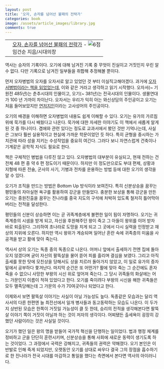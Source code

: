```yaml
---
layout: post
title: '오자, 손자를 넘어선 불패의 전략가'
categories: book
image: /assets/article_images/library.jpg
comments: true
---
```


<div class="ttbReview"><table><tbody><tr><td><a href="https://www.aladin.co.kr/shop/wproduct.aspx?ItemId=100937243&amp;ttbkey=ttbgsong791557003&amp;COPYPaper=1" target="_blank"><img src="https://image.aladin.co.kr/product/10093/72/cover/8959403148_1.jpg" alt="" border="0"/></a></td><td align="left"  style="vertical-align:top;"><a href="https://www.aladin.co.kr/shop/wproduct.aspx?ItemId=100937243&amp;ttbkey=ttbgsong791557003&amp;COPYPaper=1" target="_blank" class="aladdin_title">오자, 손자를 넘어선 불패의 전략가</a> - <img src="//image.aladin.co.kr/img/common/star_s6.gif" border="0" alt="6점" /><br/>임건순 지음/시대의창</td></tr></tbody></table></div>

역사는 승자의 기록이다. 오기에 대해 남겨진 기록 중 무엇이 진실이고 거짓인지 우린 알 수 없다. 다만 기록으로 남겨진 일부들을 취합해 추정해볼 뿐이다.

먼저 오자병법의 오자를 오자서로 알고 있었던 것 부터 이실직고해야겠다. 과거에 [오자서병법이라는 책을 읽었었는데](http://gsong.pe.kr/book/2018/05/09/%EC%9D%BD%EC%9D%80_%EC%B1%85%EB%93%A4_%ED%86%B5%EC%BE%8C%ED%95%9C_%EB%B0%98%EA%B2%A9%EC%9D%98_%EA%B8%B0%EC%88%A0_%EC%98%A4%EC%9E%90%EC%84%9C%EB%B3%91%EB%B2%95_%ED%81%AC%EA%B2%8C_%EC%83%9D%EA%B0%81%ED%95%A0_%EC%88%98%EB%A1%9D_%ED%81%AC%EA%B2%8C_%EC%9D%B4%EB%A3%AC%EB%8B%A4_%EA%B2%BD%EC%98%81%EC%9D%80_%EC%A0%84%EC%9F%81%EC%9D%B4%EB%8B%A4.html), 이와 같은 거라고 생각하고 읽기 시작했다. 오자서(~ 기원전 485년)는 춘추시대의 인물이고, 오기(~ 381년)는 전국시대의 인물이다. 생몰연대가 100 년 가까이 차이난다. 오자서는 우리가 익히 아는 와신상담의 주인공이고 오기는 처음 들어보았지만 [연저지인](https://ko.wikipedia.org/wiki/%EC%98%A4%EA%B8%B0)이라는 고사성어의 주인공이다. 

오기의 배경을 이해하면 오자병법의 내용도 쉽게 이해할 수 있다. 오기는 유가의 가르침 위에 묵가를 다시 배웠다고 나온다. 묵가에 대한 자세한 이야기도 이 책에서 새롭게 알게된 것 중 하나이다. 겸애와 관련 있다는 정도로 교과서에서 봤던 것만 기억나는데, 사실은 그보다 훨씬 실용적이고 현실에 가까운 학문이었던 듯 하다. 특히 균형을 중시하는 가치관에 따라 성을 지키는 수성작업을 중요히 여긴다. 그러다 보니 자연스럽게 건축이나 기계같은 공학적 지식도 필요로 한다.

책은 구체적인 병법을 다루진 않고 있다. 오자병법의 대부분이 유실되고, 현재 전하는 건 전체 48 편 중 약 6 편 정도이기 때문이다. 하지만 이 정도만으로도 부대 편제, 상황과 지형에 따른 전술, 군사의 사기, 기병과 전차를 운용하는 방법 등에 대한 오기의 생각을 알 수 있다.

오기가 조직을 만드는 방법은 Bottom Up 방식이라 보여진다. 특히 신분상승을 꿈꾸는 평민들의 자아실현 욕구를 활용하여 강군을 만들었다. 충분한 보상을 통해 강군을 만든 오기는 중원진출을 꿈꾸는 진나라를 중국 지도의 구석에 처박혀 있도록 철저히 틀어막아 버리는 전적을 달성한다.

평민들의 신분이 상승하면 이는 곧 귀족계층에게 불편한 일이 됨이 자명하다. 오기는 귀족계층의 시샘을 받게 되고, 자신을 후원해주던 왕이 죽고 그 아들이 왕위를 이어 받자 바로 퇴출된다. 그리하여 초나라로 도망을 치게 되고 그 곳에서 다시 실력을 인정받고 재상의 지위에 오른다. 하지만 역시 왕위가 계승되며 일어난 혼란 속에 귀족층의 미움을 사 공격을 받고 활에 맞아 죽는다.

역사서 상의 오기는 독종 중의 독종으로 나온다. 어머니 앞에서 출세하기 전엔 집에 돌아 오지 않겠다며 굳이 자신의 팔뚝살을 물어 뜯어 피를 흘리며 결심을 보였다. 그리고 아직 출세를 못한 탓에 모친상을 당해서도 상을 치르러 돌아가지 않았고, 이 일로 유가의 증자 밑에서 공부하다 쫓겨난다. 마지막 순간은 또 어떤가? 활에 맞아 죽는 그 순간에도 혼자 죽을 수 없으니 사망한 부왕의 시신 위로 엎어져 죽는다. 그 당시 귀족들의 화살에는 어느 가문인지 이름이 적혀 있었다고 한다. 오기를 죽이려다 부왕의 시신을 해한 귀족들은 모두 멸족당해는데 그 가문의 수가 70여곳이나 되었다고 한다.

이제와서 보면 팔뚝살 이야기는 사실이 아닐 가능성도 높다. 독종같은 모습과는 달리 역사서의 다른 한편엔 늘 최전선에서 일개 병사들과 동고동락하는 모습도 나온다. 이 두가지 상반된 모습은 한쪽이 거짓일 가능성이 클 듯 한데, 승리의 전적을 생각해본다면 팔뚝살 이야기 쪽이 거짓이 아닐까 하는 것이 저자의 생각이다. 어찌됐든 출세욕이 굉장히 강했던 사람이라는 것은 사실일 것이다.

오기가 했던 일은 왕의 명을 받들어 국가적 혁신을 단행하는 일이었다. 법과 행정 체계를 정비하고 군을 단단히 훈련시키며, 신분상승을 통해 사회에 새로운 동력이 생기도록 하는 것이었다. 그 과정에서 국력은 강해지고, 귀족들의 권력은 약해졌다. 오기 본인은 이 반발로 인해 죽게 되었지만, 오랫동안 오기를 상대로 싸우다 결국 그의 장점을 흡수하기로 한 진나라가 전국 시대를 마감하고 통일을 했다는 측면에서 본다면 역사의 아이러니다.

